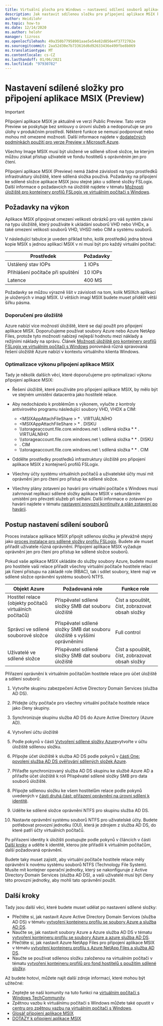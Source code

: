 ```yaml
---
title: Virtuální plocha pro Windows – nastavení sdílení souborů aplikace MSIX připojit k aplikaci – Azure
description: Jak nastavit sdílenou složku pro připojení aplikace MSIX k virtuálnímu klientovi Windows
author: Heidilohr
ms.topic: how-to
ms.date: 12/14/2020
ms.author: helohr
manager: lizross
ms.openlocfilehash: 49a350b77958901aae5e54e82d856e4f3772702e
ms.sourcegitcommit: 2aa52d30e7b733616d6d92633436e499fbe8b069
ms.translationtype: MT
ms.contentlocale: cs-CZ
ms.lasthandoff: 01/06/2021
ms.locfileid: "97930782"
---
```

# <a name="set-up-a-file-share-for-msix-app-attach-preview"></a>Nastavení sdílené složky pro připojení aplikace MSIX (Preview)

> [!IMPORTANT]
> Připojení aplikace MSIX je aktuálně ve verzi Public Preview.
> Tato verze Preview se poskytuje bez smlouvy o úrovni služeb a nedoporučuje se pro úlohy v produkčním prostředí. Některé funkce se nemusí podporovat nebo mohou mít omezené možnosti. Další informace najdete v [dodatečných podmínkách použití pro verze Preview v Microsoft Azure](https://azure.microsoft.com/support/legal/preview-supplemental-terms/).

Všechny Image MSIX musí být uložené ve sdílené síťové složce, ke kterým můžou získat přístup uživatelé ve fondu hostitelů s oprávněním jen pro čtení.

Připojení aplikace MSIX (Preview) nemá žádné závislosti na typu prostředků infrastruktury úložiště, které sdílená složka používá. Požadavky na připojení ke sdílené složce aplikace MSIX jsou stejné jako u sdílené složky FSLogix. Další informace o požadavcích na úložiště najdete v tématu [Možnosti úložiště pro kontejnery profilů FSLogix ve virtuálním počítači s Windows](store-fslogix-profile.md).

## <a name="performance-requirements"></a>Požadavky na výkon

Aplikace MSIX připojovat omezení velikosti obrázků pro váš systém závisí na typu úložiště, který používáte k ukládání souborů VHD nebo VHDx, a také omezení velikosti souborů VHD, VHSD nebo CIM a systému souborů.

V následující tabulce je uveden příklad toho, kolik prostředků jedna bitová kopie MSIX s jednou aplikací MSIX v ní musí být pro každý virtuální počítač:

| Prostředek             | Požadavky |
|----------------------|--------------|
| Ustálený stav IOPs    | 1 IOPs       |
| Přihlášení počítače při spuštění | 10 IOPs      |
| Latence              | 400 MS       |

Požadavky se můžou výrazně lišit v závislosti na tom, kolik MSIXch aplikací je uložených v imagi MSIX. U větších imagí MSIX budete muset přidělit větší šířku pásma.

### <a name="storage-recommendations"></a>Doporučení pro úložiště

Azure nabízí více možností úložiště, které se dají použít pro připojení aplikace MISX. Doporučujeme používat soubory Azure nebo Azure NetApp Files, protože tyto možnosti nabízejí nejlepší hodnotu mezi náklady a režijními náklady na správu. Článek [Možnosti úložiště pro kontejnery profilů FSLogix ve virtuálním počítači s Windows](store-fslogix-profile.md) porovnává různá spravovaná řešení úložiště Azure nabízí v kontextu virtuálního klienta Windows.

### <a name="optimize-msix-app-attach-performance"></a>Optimalizace výkonu připojení aplikace MSIX

Tady je několik dalších věcí, které doporučujeme pro optimalizaci výkonu připojení aplikace MSIX:

- Řešení úložiště, které používáte pro připojení aplikace MSIX, by mělo být ve stejném umístění datacentra jako hostitelé relace.
- Aby nedocházelo k problémům s výkonem, vylučte z kontroly antivirového programu následující soubory VHD, VHDX a CIM:
   
    - <MSIXAppAttachFileShare \> \* . VIRTUÁLNÍHO
    - <MSIXAppAttachFileShare \> \* . DISKU
    - \\\\storageaccount.file.core.windows.net \\ sdílená složka \* \* . VIRTUÁLNÍHO
    - \\\\storageaccount.file.core.windows.net \\ sdílená složka \* \* . DISKU
    - <MSIXAppAttachFileShare>. CIM
    - \\\\storageaccount.file.core.windows.net \\ sdílená složka \* \* . CIM

- Oddělte prostředky prostředků infrastruktury úložiště pro připojení aplikace MSIX z kontejnerů profilů FSLogix.
- Všechny účty systému virtuálních počítačů a uživatelské účty musí mít oprávnění jen pro čtení pro přístup ke sdílené složce.
- Všechny plány zotavení po havárii pro virtuální počítače s Windows musí zahrnovat replikaci sdílené složky aplikace MSIX v sekundárním umístění pro převzetí služeb při selhání. Další informace o zotavení po havárii najdete v tématu [nastavení provozní kontinuity a plán zotavení po havárii](disaster-recovery.md).

## <a name="how-to-set-up-the-file-share"></a>Postup nastavení sdílení souborů

Proces instalace aplikace MSIX připojit sdílenou složku je převážně stejný jako [proces instalace pro sdílené složky profilu FSLogix](create-host-pools-user-profile.md). Budete ale muset přiřadit uživatele různá oprávnění. Připojení aplikace MSIX vyžaduje oprávnění jen pro čtení pro přístup ke sdílené složce souborů.

Pokud vaše aplikace MSIX ukládáte do služby soubory Azure, budete muset pro hostitele vaší relace přiřadit všechny virtuální počítače hostitele relací jak řízení přístupu na základě role (RBAC), tak i sdílet soubory, které mají ve sdílené složce oprávnění systému souborů NTFS.

| Objekt Azure                      | Požadovaná role                                     | Funkce role                                  |
|-----------------------------------|--------------------------------------------------|-----------------------------------------------|
| Hostitel relace (objekty počítačů virtuálních počítačů)| Přispěvatel sdílené složky SMB dat souboru úložiště          | Číst a spouštět, číst, zobrazovat obsah složky  |
| Správci ve sdílené souborové složce              | Přispěvatel sdílené složky SMB dat souboru úložiště s vyššími oprávněními | Full control                                  |
| Uživatelé ve sdílené složce               | Přispěvatel sdílené složky SMB dat souboru úložiště          | Číst a spouštět, číst, zobrazovat obsah složky  |

Přiřazení oprávnění k virtuálním počítačům hostitele relace pro účet úložiště a sdílení souborů:

1. Vytvořte skupinu zabezpečení Active Directory Domain Services (služba AD DS).

2. Přidejte účty počítače pro všechny virtuální počítače hostitele relace jako členy skupiny.

3. Synchronizuje skupinu služba AD DS do Azure Active Directory (Azure AD).

4. Vytvoření účtu úložiště

5. Podle pokynů v části [Vytvoření sdílené složky Azure](../storage/files/storage-how-to-create-file-share.md#create-file-share)vytvořte v účtu úložiště sdílenou složku.

6. Připojte účet úložiště k služba AD DS podle pokynů v [části One: povolení služba AD DS ověřování sdílených složek Azure](../storage/files/storage-files-identity-ad-ds-enable.md#option-one-recommended-use-azfileshybrid-powershell-module).

7. Přiřaďte synchronizovaný služba AD DS skupinu ke službě Azure AD a přiřaďte účet úložiště k roli Přispěvatel sdílené složky SMB pro data souborů úložiště.

8. Připojte sdílenou složku ke všem hostitelům relace podle pokynů uvedených v [části druhá část: přiřazení oprávnění na úrovni sdílení k identitě](../storage/files/storage-files-identity-ad-ds-assign-permissions.md).

9. Udělte ke sdílené složce oprávnění NTFS pro skupinu služba AD DS.

10. Nastavte oprávnění systému souborů NTFS pro uživatelské účty. Budete potřebovat provozní jednotku (OU), která je zdrojem z služba AD DS, do které patří účty virtuálních počítačů.

Po přiřazení identity k úložišti postupujte podle pokynů v článcích v části [Další kroky](#next-steps) a udělte k identitě, kterou jste přiřadili k virtuálním počítačům, další požadovaná oprávnění.

Budete taky muset zajistit, aby virtuální počítače hostitele relace měly oprávnění k novému systému souborů NTFS (Technology File System). Musíte mít kontejner operační jednotky, který se nakonfiguruje z Active Directory Domain Services (služba AD DS), a vaši uživatelé musí být členy této provozní jednotky, aby mohli tato oprávnění použít.

## <a name="next-steps"></a>Další kroky

Tady jsou další věci, které budete muset udělat po nastavení sdílené složky:

- Přečtěte si, jak nastavit Azure Active Directory Domain Services (služba AD DS) v tématu [vytvoření kontejneru profilu se soubory Azure a služba AD DS](create-file-share.md).
- Naučte se, jak nastavit soubory Azure a Azure služba AD DS v tématu [vytvoření kontejneru profilu se soubory Azure a azure služba AD DS](create-profile-container-adds.md).
- Přečtěte si, jak nastavit Azure NetApp Files pro připojení aplikace MSIX v tématu [vytvoření kontejneru profilu s Azure NetApp Files a služba AD DS](create-fslogix-profile-container.md).
- Naučte se používat sdílenou složku založenou na virtuálním počítači v tématu [vytvoření kontejneru profilů pro fond hostitelů s použitím sdílené složky](create-host-pools-user-profile.md).

Až budete hotovi, můžete najít další zdroje informací, které mohou být užitečné:

- Zeptejte se naší komunity na tuto funkci na [virtuálním počítači s Windows TechCommunity](https://techcommunity.microsoft.com/t5/Windows-Virtual-Desktop/bd-p/WindowsVirtualDesktop).
- Zpětnou vazbu k virtuálnímu počítači s Windows můžete také opustit v [centru pro zpětnou vazbu na virtuálním počítači s Windows](https://support.microsoft.com/help/4021566/windows-10-send-feedback-to-microsoft-with-feedback-hub-app).
- [Glosář připojení aplikace MSIX](app-attach-glossary.md)
- [DOTAZY k připojení aplikace MSIX](app-attach-faq.md)
